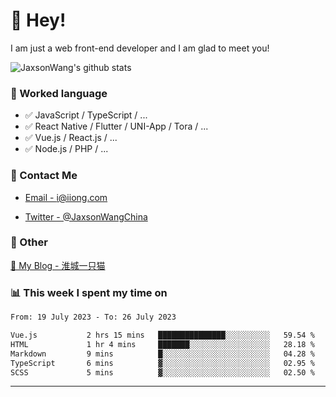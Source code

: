 # 👋 Hey!

I am just a web front-end developer and I am glad to meet you!

![JaxsonWang's github stats](https://github-readme-stats.vercel.app/api?username=JaxsonWang&&show_icons=true&&title_color=1abc9c&&icon_color=1abc9c)


### 📝 Worked language

- ✅ JavaScript / TypeScript / ...
- ✅ React Native / Flutter / UNI-App / Tora / ...
- ✅ Vue.js / React.js / ...
- ✅ Node.js / PHP / ...

### 📮 Contact Me

- [Email - i@iiong.com](mailto:i@iiong.com)

- [Twitter - @JaxsonWangChina](https://twitter.com/JaxsonWangChina)

### 🤪 Other

[📌 My Blog - 淮城一只猫](https://iiong.com)

### 📊 This week I spent my time on

<!--START_SECTION:waka-->

```txt
From: 19 July 2023 - To: 26 July 2023

Vue.js           2 hrs 15 mins   ███████████████░░░░░░░░░░   59.54 %
HTML             1 hr 4 mins     ███████░░░░░░░░░░░░░░░░░░   28.18 %
Markdown         9 mins          █░░░░░░░░░░░░░░░░░░░░░░░░   04.28 %
TypeScript       6 mins          ▓░░░░░░░░░░░░░░░░░░░░░░░░   02.95 %
SCSS             5 mins          ▓░░░░░░░░░░░░░░░░░░░░░░░░   02.50 %
```

<!--END_SECTION:waka-->

---
